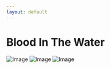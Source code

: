 ```yaml
---
layout: default
---
```


# Blood In The Water



![Image](/series/blood_in_the_water/smallDSC02338_04.png)
![Image](/series/blood_in_the_water/DSC02889small.jpg)
![Image](/series/blood_in_the_water/DSC02802.jpg)

